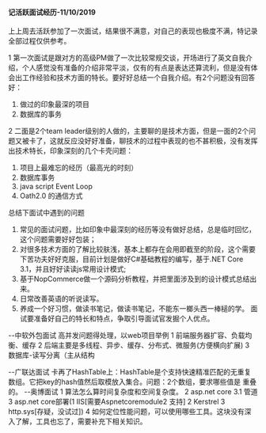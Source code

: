 #### 记活跃面试经历-11/10/2019

上上周去活跃参加了一次面试，结果很不满意，对自己的表现也极度不满，特记录全部过程仅供参考。

1 第一次面试是跟对方的高级PM做了一次比较常规交谈，开场进行了英文自我介绍，个人感觉没有准备的介绍非常平淡，仅有的有点是表达还算流利，但是没有体会出工作经验和技术方面的特长。要好好总结一个自我介绍。有2个问题没有回答好：

1. 做过的印象最深的项目
2. 数据库的事务

2 二面是2个team leader级别的人做的，主要聊的是技术方面，但是一面的2个问题又被卡了，这就反应没好好准备，聊技术的过程中表现的也不甚积极，没有发挥出技术特长，印象深刻的几个卡壳问题：

1. 项目上最难忘的经历（最高光的时刻）
2. 数据库事务
3. java script Event Loop
4. Oath2.0 的通信方式

总结下面试中遇到的问题
 1) 常见的面试问题，比如印象中最深刻的经历等没有做好总结，总是临时回忆，这个问题需要好好包装；
 2) 对很多技术方面的了解比较肤浅，基本上都存在会用即截至的阶段，这个需要下苦功夫好好克服，目前计划是做好C#基础教程的编写，基于.NET Core 3.1，并且好好读读js常用设计模式;
 3) 基于NopCommerce做一个源码分析教程，并把里面涉及到的设计模式总结出来。
 4) 日常改善英语的听说读写。
 5) 养成一个好习惯，做读书笔记，做读书笔记，不能东一榔头西一棒槌的学。
面试要准备好自己的特长和特点，争取引导面试官发掘个人优点。

--中软外包面试
高并发问题得处理，以web项目举例
1 前端服务器扩容、负载均衡、缓存
2 后端主要是多线程、异步、缓存、分布式、微服务(方便横向扩展)
3 数据库-读写分离（主从结构

--广联达面试
    卡再了HashTable上：HashTable是个支持快速精准匹配的无重复数组。它把key的hash值然后取模放入集合。问题：2个数组，要求哪些值是
    重叠的。
--奥博面试
    1 算法怎么算时间复杂度和空间复杂度。
    2 asp.net core 3.1  管道
    3 asp.net core部署(1 IIS[需要Aspnetcoremodule2 支持] 2 Kerstrel 3 http.sys[存疑，没试过])
    4 如何定位性能问题，可以使用哪些工具。这块没有深入了解，工具也忘了，需要补充下相关知识。

